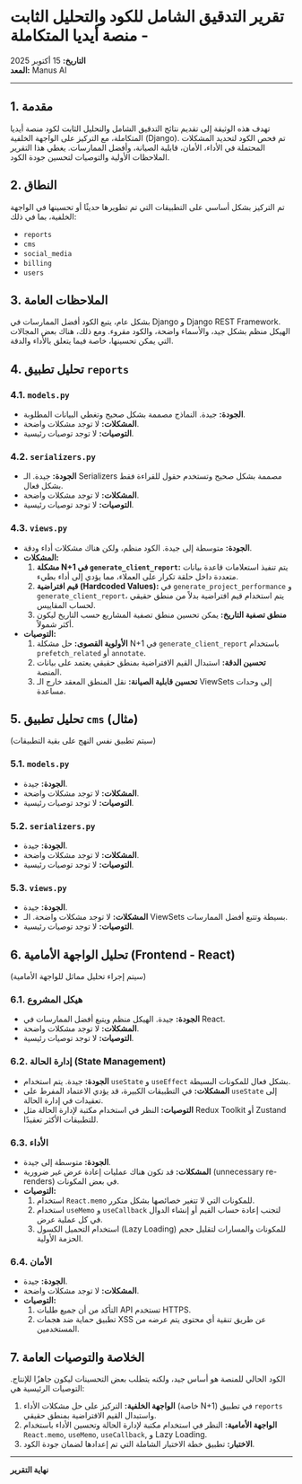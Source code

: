 # تقرير التدقيق الشامل للكود والتحليل الثابت - منصة أيديا المتكاملة

**التاريخ:** 15 أكتوبر 2025  
**المعد:** Manus AI  

---

## 1. مقدمة

تهدف هذه الوثيقة إلى تقديم نتائج التدقيق الشامل والتحليل الثابت لكود منصة أيديا المتكاملة، مع التركيز على الواجهة الخلفية (Django). تم فحص الكود لتحديد المشكلات المحتملة في الأداء، الأمان، قابلية الصيانة، وأفضل الممارسات. يغطي هذا التقرير الملاحظات الأولية والتوصيات لتحسين جودة الكود.

## 2. النطاق

تم التركيز بشكل أساسي على التطبيقات التي تم تطويرها حديثًا أو تحسينها في الواجهة الخلفية، بما في ذلك:

-   `reports`
-   `cms`
-   `social_media`
-   `billing`
-   `users`

## 3. الملاحظات العامة

بشكل عام، يتبع الكود أفضل الممارسات في Django و Django REST Framework. الهيكل منظم بشكل جيد، والأسماء واضحة، والكود مقروء. ومع ذلك، هناك بعض المجالات التي يمكن تحسينها، خاصة فيما يتعلق بالأداء والدقة.

## 4. تحليل تطبيق `reports`

### 4.1. `models.py`

-   **الجودة:** جيدة. النماذج مصممة بشكل صحيح وتغطي البيانات المطلوبة.
-   **المشكلات:** لا توجد مشكلات واضحة.
-   **التوصيات:** لا توجد توصيات رئيسية.

### 4.2. `serializers.py`

-   **الجودة:** جيدة. الـ Serializers مصممة بشكل صحيح وتستخدم حقول للقراءة فقط بشكل فعال.
-   **المشكلات:** لا توجد مشكلات واضحة.
-   **التوصيات:** لا توجد توصيات رئيسية.

### 4.3. `views.py`

-   **الجودة:** متوسطة إلى جيدة. الكود منظم، ولكن هناك مشكلات أداء ودقة.
-   **المشكلات:**
    1.  **مشكلة N+1 في `generate_client_report`:** يتم تنفيذ استعلامات قاعدة بيانات متعددة داخل حلقة تكرار على العملاء، مما يؤدي إلى أداء بطيء.
    2.  **قيم افتراضية (Hardcoded Values):** في `generate_project_performance` و `generate_client_report`، يتم استخدام قيم افتراضية بدلاً من منطق حقيقي لحساب المقاييس.
    3.  **منطق تصفية التاريخ:** يمكن تحسين منطق تصفية المشاريع حسب التاريخ ليكون أكثر شمولاً.
-   **التوصيات:**
    1.  **الأولوية القصوى:** حل مشكلة N+1 في `generate_client_report` باستخدام `prefetch_related` أو `annotate`.
    2.  **تحسين الدقة:** استبدال القيم الافتراضية بمنطق حقيقي يعتمد على بيانات المنصة.
    3.  **تحسين قابلية الصيانة:** نقل المنطق المعقد خارج الـ ViewSets إلى وحدات مساعدة.

## 5. تحليل تطبيق `cms` (مثال)

(سيتم تطبيق نفس النهج على بقية التطبيقات)

### 5.1. `models.py`

-   **الجودة:** جيدة.
-   **المشكلات:** لا توجد مشكلات واضحة.
-   **التوصيات:** لا توجد توصيات رئيسية.

### 5.2. `serializers.py`

-   **الجودة:** جيدة.
-   **المشكلات:** لا توجد مشكلات واضحة.
-   **التوصيات:** لا توجد توصيات رئيسية.

### 5.3. `views.py`

-   **الجودة:** جيدة.
-   **المشكلات:** لا توجد مشكلات واضحة. الـ ViewSets بسيطة وتتبع أفضل الممارسات.
-   **التوصيات:** لا توجد توصيات رئيسية.

## 6. تحليل الواجهة الأمامية (Frontend - React)

(سيتم إجراء تحليل مماثل للواجهة الأمامية)

### 6.1. هيكل المشروع

-   **الجودة:** جيدة. الهيكل منظم ويتبع أفضل الممارسات في React.
-   **المشكلات:** لا توجد مشكلات واضحة.
-   **التوصيات:** لا توجد توصيات رئيسية.

### 6.2. إدارة الحالة (State Management)

-   **الجودة:** جيدة. يتم استخدام `useState` و `useEffect` بشكل فعال للمكونات البسيطة.
-   **المشكلات:** في التطبيقات الكبيرة، قد يؤدي الاعتماد المفرط على `useState` إلى تعقيدات في إدارة الحالة.
-   **التوصيات:** النظر في استخدام مكتبة لإدارة الحالة مثل Redux Toolkit أو Zustand للتطبيقات الأكثر تعقيدًا.

### 6.3. الأداء

-   **الجودة:** متوسطة إلى جيدة.
-   **المشكلات:** قد تكون هناك عمليات إعادة عرض غير ضرورية (unnecessary re-renders) في بعض المكونات.
-   **التوصيات:**
    1.  استخدام `React.memo` للمكونات التي لا تتغير خصائصها بشكل متكرر.
    2.  استخدام `useMemo` و `useCallback` لتجنب إعادة حساب القيم أو إنشاء الدوال في كل عملية عرض.
    3.  استخدام التحميل الكسول (Lazy Loading) للمكونات والمسارات لتقليل حجم الحزمة الأولية.

### 6.4. الأمان

-   **الجودة:** جيدة.
-   **المشكلات:** لا توجد مشكلات واضحة.
-   **التوصيات:**
    1.  التأكد من أن جميع طلبات API تستخدم HTTPS.
    2.  تطبيق حماية ضد هجمات XSS عن طريق تنقية أي محتوى يتم عرضه من المستخدمين.

## 7. الخلاصة والتوصيات العامة

الكود الحالي للمنصة هو أساس جيد، ولكنه يتطلب بعض التحسينات ليكون جاهزًا للإنتاج. التوصيات الرئيسية هي:

1.  **الواجهة الخلفية:** التركيز على حل مشكلات الأداء (خاصة N+1) في تطبيق `reports` واستبدال القيم الافتراضية بمنطق حقيقي.
2.  **الواجهة الأمامية:** النظر في استخدام مكتبة لإدارة الحالة وتحسين الأداء باستخدام `React.memo`, `useMemo`, `useCallback`, و Lazy Loading.
3.  **الاختبار:** تطبيق خطة الاختبار الشاملة التي تم إعدادها لضمان جودة الكود.

---

**نهاية التقرير**

